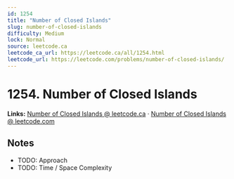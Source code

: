 ```yaml
--- 
id: 1254
title: "Number of Closed Islands"
slug: number-of-closed-islands
difficulty: Medium
lock: Normal
source: leetcode.ca
leetcode_ca_url: https://leetcode.ca/all/1254.html
leetcode_url: https://leetcode.com/problems/number-of-closed-islands/
---
```


# 1254. Number of Closed Islands

**Links:** [Number of Closed Islands @ leetcode.ca](https://leetcode.ca/all/1254.html) · [Number of Closed Islands @ leetcode.com](https://leetcode.com/problems/number-of-closed-islands/)

## Notes
- TODO: Approach
- TODO: Time / Space Complexity
